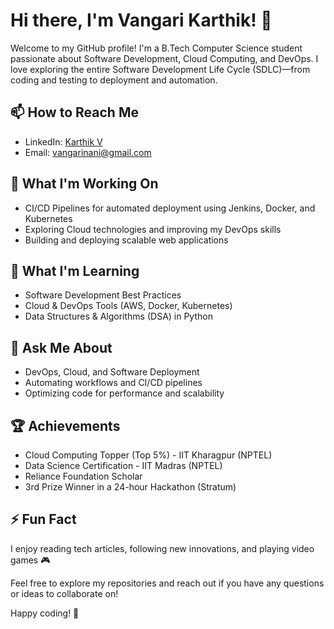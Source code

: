 # Hi there, I'm Vangari Karthik! 👋

Welcome to my GitHub profile! I'm a B.Tech Computer Science student passionate about Software Development, Cloud Computing, and DevOps. I love exploring the entire Software Development Life Cycle (SDLC)—from coding and testing to deployment and automation.

## 📫 How to Reach Me
- LinkedIn: [Karthik V](https://www.linkedin.com/in/karthikv666)
- Email: [vangarinani@gmail.com](mailto:vangarinani@gmail.com)

## 🔭 What I'm Working On
- CI/CD Pipelines for automated deployment using Jenkins, Docker, and Kubernetes
- Exploring Cloud technologies and improving my DevOps skills
- Building and deploying scalable web applications

## 🌱 What I'm Learning
- Software Development Best Practices
- Cloud & DevOps Tools (AWS, Docker, Kubernetes)
- Data Structures & Algorithms (DSA) in Python

## 💬 Ask Me About
- DevOps, Cloud, and Software Deployment
- Automating workflows and CI/CD pipelines
- Optimizing code for performance and scalability

## 🏆 Achievements
- Cloud Computing Topper (Top 5%) - IIT Kharagpur (NPTEL)
- Data Science Certification - IIT Madras (NPTEL)
- Reliance Foundation Scholar
- 3rd Prize Winner in a 24-hour Hackathon (Stratum)

## ⚡ Fun Fact
I enjoy reading tech articles, following new innovations, and playing video games 🎮

Feel free to explore my repositories and reach out if you have any questions or ideas to collaborate on!

Happy coding! 🚀
